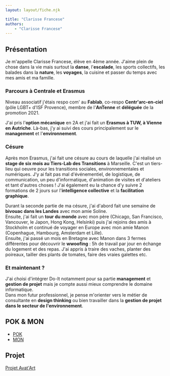 ```yaml
---
layout: layout/fiche.njk

title: "Clarisse Francese"
authors:
    - "Clarisse Francese"
---
```


## Présentation

Je m'appelle Clarisse Francese, élève en 4ème année. J'aime plein de chose dans la vie mais surtout la **danse**, l'**escalade**, les sports collectifs, les balades dans la **nature**, les **voyages**, la cuisine et passer du temps avec mes amis et ma famille.

### Parcours à Centrale et Erasmus

Niveau associatif j'étais respo com' au **Fablab**, co-respo **Centr'arc-en-ciel** (pôle LGBT+ d'ISF Provence), membre de l'**AnTenne** et **déléguée** de la promotion 2021.

J'ai pris l'**option mécanique** en 2A et j'ai fait un **Erasmus à TUW, à Vienne en Autriche**. Là-bas, j'y ai suivi des cours principalement sur le **management** et l'**environnement**.

### Césure

Après mon Erasmus, j'ai fait une césure au cours de laquelle j'ai réalisé un **stage de six mois au Tiers-Lab des Transitions** à Marseille. C'est un tiers-lieu qui oeuvre pour les transitions sociales, environnementales et numériques. J'y ai fait pas mal d'événementiel, de logistique, de communication, un peu d'informatique, d'animation de visites et d'ateliers et tant d'autres choses ! J'ai également eu la chance d'y suivre 2 formations de 2 jours sur l'**intelligence collective** et la **facilitation graphique**.

Durant la seconde partie de ma césure, j'ai d'abord fait une semaine de **bivouac dans les Landes** avec mon amie Soline.  
Ensuite, j'ai fait un **tour du monde** avec mon père (Chicago, San Francisco, Vancouver, le Japon, Hong Kong, Helsinki) puis j'ai rejoins des amis à Stockholm et continué de voyager en Europe avec mon amie Manon (Copenhague, Hambourg, Amsterdam et Lille).  
Ensuite, j'ai passé un mois en Bretagne avec Manon dans 3 fermes différentes pour découvrir le **wwoofing** : 5h de travail par jour en échange du logement et des repas. J'ai appris à traire des vaches, planter des poireaux, tailler des plants de tomates, faire des vraies galettes etc.

### Et maintenant ?

J'ai choisi d'intégrer Do-It notamment pour sa partie **management** et **gestion de projet** mais je compte aussi mieux comprendre le domaine informatique.  
Dans mon futur professionnel, je pense m'orienter vers le métier de consultante en **design thinking** ou bien travailler dans la **gestion de projet dans le secteur de l'environnement**.

## POK & MON

- [POK](./pok)
- [MON](./mon)

## Projet

[Projet Avat'Art](../../../projets/2024-2025/Avat'Art/)
